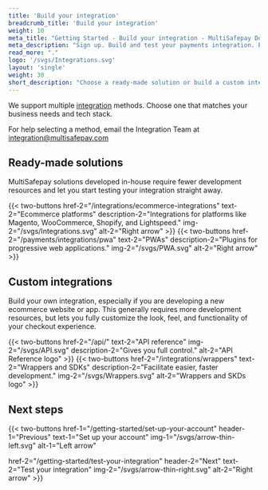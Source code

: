 ```yaml
---
title: 'Build your integration'
breadcrumb_title: 'Build your integration'
weight: 10
meta_title: "Getting Started - Build your integration - MultiSafepay Docs"
meta_description: "Sign up. Build and test your payments integration. Explore our products and services. Use our API reference, SDKs, and wrappers. Get support."
read_more: "."
logo: '/svgs/Integrations.svg'
layout: 'single'
weight: 30
short_description: "Choose a ready-made solution or build a custom integration."
---
```


We support multiple [integration](/getting-started/glossary/#integration) methods. Choose one that matches your business needs and tech stack.   

For help selecting a method, email the Integration Team at <integration@multisafepay.com>

## Ready-made solutions
MultiSafepay solutions developed in-house require fewer development resources and let you start testing your integration straight away. 

{{< two-buttons href-2="/integrations/ecommerce-integrations" text-2="Ecommerce platforms" description-2="Integrations for platforms like Magento, WooCommerce, Shopify, and Lightspeed." img-2="/svgs/Integrations.svg" alt-2="Right arrow" >}}
{{< two-buttons href-2="/payments/integrations/pwa" text-2="PWAs" description-2="Plugins for progressive web applications." img-2="/svgs/PWA.svg" alt-2="Right arrow" >}}

## Custom integrations
Build your own integration, especially if you are developing a new ecommerce website or app. This generally requires more development resources, but lets you fully customize the look, feel, and functionality of your checkout experience.

{{< two-buttons href-2="/api/" text-2="API reference" img-2="/svgs/API.svg" description-2="Gives you full control." alt-2="API Reference logo" >}}
{{< two-buttons href-2="/integrations/wrappers" text-2="Wrappers and SDKs" description-2="Facilitate easier, faster development." img-2="/svgs/Wrappers.svg" alt-2="Wrappers and SKDs logo" >}}

## Next steps

{{< two-buttons
href-1="/getting-started/set-up-your-account" header-1="Previous" text-1="Set up your account" img-1="/svgs/arrow-thin-left.svg" alt-1="Left arrow" 

href-2="/getting-started/test-your-integration" header-2="Next" text-2="Test your integration" img-2="/svgs/arrow-thin-right.svg" alt-2="Right arrow" >}}